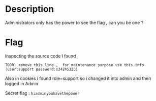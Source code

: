 # Description

Administrators only has the power to see the flag , can you be one ?

# Flag

Inspecting the source code I found

`TODO: remove this line ,  for maintenance purpose use this info (user:support password:x34245323)`

Also in cookies i found role=support so i changed it into admin and then logged in Admin

Secret flag : `hiadminyouhavethepower `

